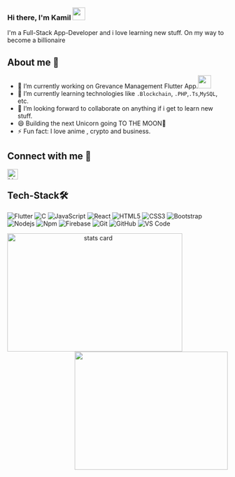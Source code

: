 ### Hi there, I'm Kamil <img src="https://media.giphy.com/media/hvRJCLFzcasrR4ia7z/giphy.gif" width="29px">

I'm a Full-Stack App-Developer and i love learning new stuff.
On my way to become a billionaire

## About me 📝
- 🔭 I’m currently working on Grevance Management Flutter App.<img src="https://media.giphy.com/media/WUlplcMpOCEmTGBtBW/giphy.gif" width="30">
- 🌱 I’m currently learning technologies like ```.Blockchain```, ```.PHP```,```.Ts```,```MySQL```, etc.
- 👯 I’m looking forward to collaborate on anything if i get to learn new stuff. 
- 😄 Building the next Unicorn going TO THE MOON🚀
- ⚡ Fun fact: I love anime , crypto and business.

## Connect with me 🤙

<a href="https://www.linkedin.com/in/kamil-anwar-369028194/">
  <img align="left" alt=" LinkedIn" width="24px" src="https://cdn.jsdelivr.net/npm/simple-icons@v3/icons/linkedin.svg" color="white" />
</a>
</br>

## Tech-Stack🛠 

![Flutter](http://img.shields.io/badge/-Flutter-05445E?style=flat-square&logo=flutter&logoColor=75E6DA)
![C](http://img.shields.io/badge/-C-A8B9CC?style=flat-square&logo=c&logoColor=ffffff)
![JavaScript](https://img.shields.io/badge/-JavaScript-%23F7DF1C?style=flat-square&logo=javascript&logoColor=000000&labelColor=%23F7DF1C&color=%23FFCE5A)
![React](https://img.shields.io/badge/-React-61DAFB?style=flat-square&logo=react&logoColor=ffffff)
![HTML5](https://img.shields.io/badge/-HTML5-%23E44D27?style=flat-square&logo=html5&logoColor=ffffff)
![CSS3](https://img.shields.io/badge/-CSS3-%231572B6?style=flat-square&logo=css3)
![Bootstrap](https://img.shields.io/badge/-Bootstrap-563D7C?style=flat-square&logo=Bootstrap)
![Nodejs](https://img.shields.io/badge/-Nodejs-339933?style=flat-square&logo=Node.js&logoColor=ffffff)
![Npm](https://img.shields.io/badge/-npm-CB3837?style=flat-square&logo=npm)
![Firebase](https://img.shields.io/badge/-Firebase-FFCA28?style=flat-square&logo=firebase&logoColor=ffffff)
![Git](https://img.shields.io/badge/-Git-%23F05032?style=flat-square&logo=git&logoColor=%23ffffff)
![GitHub](https://img.shields.io/badge/-GitHub-181717?style=flat-square&logo=github)
![VS Code](http://img.shields.io/badge/-VS%20Code-007ACC?style=flat-square&logo=visual-studio-code&logoColor=ffffff)

<p>

<a align= "center" href="https://github.com/al-habibi-1107">
  <img alt= "stats card" height="270px" width="400" src="https://github-readme-stats.vercel.app/api?username=al-habibi-1107&theme=cobalt&show_icons=true&count_private=true" />
  <img align="right" height="270px" alt="" width="350" src="https://media.giphy.com/media/5xaOcLSjCuroxKfZ4yI/giphy.gif"/> </a>
  
</p>

<!--<p>
    <img align="center" alt="visitors" src="https://gpvc.arturio.dev/rumela3011"/>
</p>-->
